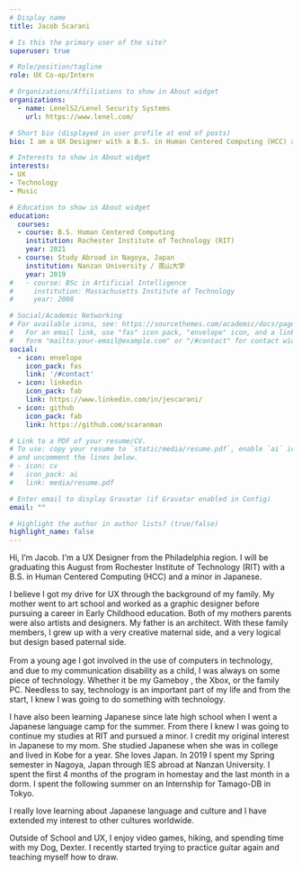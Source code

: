 ```yaml
---
# Display name
title: Jacob Scarani

# Is this the primary user of the site?
superuser: true

# Role/position/tagline
role: UX Co-op/Intern

# Organizations/Affiliations to show in About widget
organizations:
  - name: LenelS2/Lenel Security Systems
    url: https://www.lenel.com/

# Short bio (displayed in user profile at end of posts)
bio: I am a UX Designer with a B.S. in Human Centered Computing (HCC) and a minor in Japanese

# Interests to show in About widget
interests:
- UX
- Technology
- Music

# Education to show in About widget
education:
  courses:
  - course: B.S. Human Centered Computing
    institution: Rochester Institute of Technology (RIT)
    year: 2021
  - course: Study Abroad in Nagoya, Japan
    institution: Nanzan University / 南山大学
    year: 2019
#   - course: BSc in Artificial Intelligence
#     institution: Massachusetts Institute of Technology
#     year: 2008

# Social/Academic Networking
# For available icons, see: https://sourcethemes.com/academic/docs/page-builder/#icons
#   For an email link, use "fas" icon pack, "envelope" icon, and a link in the
#   form "mailto:your-email@example.com" or "/#contact" for contact widget.
social:
  - icon: envelope
    icon_pack: fas
    link: '/#contact'
  - icon: linkedin
    icon_pack: fab
    link: https://www.linkedin.com/in/jescarani/
  - icon: github
    icon_pack: fab
    link: https://github.com/scaranman

# Link to a PDF of your resume/CV.
# To use: copy your resume to `static/media/resume.pdf`, enable `ai` icons in `params.toml`, 
# and uncomment the lines below.
# - icon: cv
#   icon_pack: ai
#   link: media/resume.pdf

# Enter email to display Gravatar (if Gravatar enabled in Config)
email: ""

# Highlight the author in author lists? (true/false)
highlight_name: false
---
```


Hi, I’m Jacob. I'm a UX Designer from the Philadelphia region. I will be graduating this August from Rochester Institute of Technology (RIT) with a B.S. in Human Centered Computing (HCC) and a minor in Japanese.

I believe I got my drive for UX through the background of my family. My mother went to art school and worked as a graphic designer before pursuing a career in Early Childhood education. Both of my mothers parents were also artists and designers. My father is an architect. With these family members, I grew up with a very creative maternal side, and a very logical but design based paternal side.

From a young age I got involved in the use of computers in technology,　and due to my communication disability as a child, I was always on some piece of technology. Whether it be my Gameboy , the Xbox, or the family PC. Needless to say, technology is an important part of my life and from the start, I knew I was going to do something with technology.

I have also been learning Japanese since late high school when I went a Japanese language camp for the summer. From there I knew I was going to continue my studies at RIT and pursued a minor. I credit my original interest in Japanese to my mom. She studied Japanese when she was in college and lived in Kobe for a year. She loves Japan. In 2019 I spent my Spring semester in Nagoya, Japan through IES abroad at Nanzan University. I spent the first 4 months of the program in homestay and the last month in a dorm. I spent the following summer on an Internship for Tamago-DB in Tokyo.

I really love learning about Japanese language and culture and I have extended my interest to other cultures worldwide.

Outside of School and UX, I enjoy video games, hiking, and spending time with my Dog, Dexter. I recently started trying to practice guitar again and teaching myself how to draw.

<!-- {{< icon name="download" pack="fas" >}} Download my {{< staticref "media/demo_resume.pdf" "newtab" >}}resumé{{< /staticref >}}. -->
